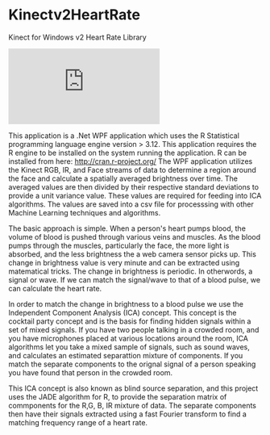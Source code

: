 # Kinectv2HeartRate
Kinect for Windows v2 Heart Rate Library

![](http://en.zimagez.com/full/0775a709c73513eb817defaa1cf6b754d01df714f6ba04b42bc5f8d7bd1eb8f890dba8cede3eaae36e1d25cff0a8de99.php)

This application is a .Net WPF application which uses the R Statistical programming language engine version > 3.12. This application requires the R engine to be installed on the system running the application. R can be installed from here: http://cran.r-project.org/ The WPF application utilizes the Kinect RGB, IR, and Face streams of data to determine a region around the face and calculate a spatially averaged brightness over time. The averaged values are then divided by their respective standard deviations to provide a unit variance value. These values are required for feeding into ICA algorithms. The values are saved into a csv file for processsing with other Machine Learning techniques and algorithms.

The basic approach is simple. When a person's heart pumps blood, the volume of blood is pushed through various veins and muscles. As the blood pumps through the muscles, particularly the face, the more light is absorbed, and the less brightness the a web camera sensor picks up. This change in brightness value is very minute and can be extracted using matematical tricks. The change in brightness is periodic. In otherwords, a signal or wave. If we can match the signal/wave to that of a blood pulse, we can calculate the heart rate.

In order to match the change in brightness to a blood pulse we use the Independent Component Analysis (ICA) concept. This concept is the cocktail party concept and is the basis for finding hidden signals within a set of mixed signals. If you have two people talking in a crowded room, and you have microphones placed at various locations around the room, ICA algorithms let you take a mixed sample of signals, such as sound waves, and calculates an estimated separattion mixture of components. If you match the separate components to the orignal signal of a person speaking you have found that person in the crowded room.

This ICA concept is also known as blind source separation, and this project uses the JADE algorithm for R, to provide the separation matrix of commponents for the R,G, B, IR mixture of data. The separate components then have their signals extracted using a fast Fourier transform to find a matching frequency range of a heart rate.


